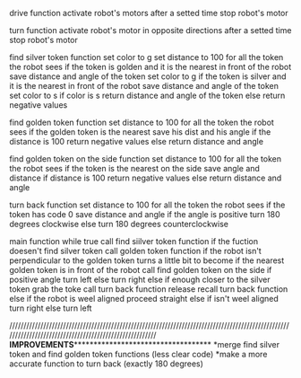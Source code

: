 drive function
	activate robot's motors 
	after a setted time stop robot's motor
	
turn function 
	activate robot's motor in opposite directions
	after a setted time stop  robot's motor
	
find silver token function 
	set color to g
	set distance to 100
	for all the token the robot sees
		if the token is golden and it is the nearest in front of the robot
			save distance and angle of the token
			set color to g
		if the token is silver and it is the nearest in front of the robot
			save distance and angle of the token
			set color to s
	if color is s
		return distance and angle of the token
	else
		return negative values

find golden token function 
	set distance to 100
	for all the token the robot sees
		if the golden token is the nearest
			save his dist and his angle
	if the distance is 100
		return negative values
	else
		return distance and angle

find golden token on the side function
	set distance to 100
	for all the token the robot sees
		if the token is the nearest on the side
			save angle and distance
	if distance is 100
		return negative values
	else
		return distance and angle
			
turn back function
	set distance to 100
	for all the token the robot sees
		if the token has code 0
			save distance and angle
	if the angle is positive
		turn 180 degrees clockwise
	else
		turn 180 degrees counterclockwise
		
		
main function
	while true
		call find siilver token function
		if the fuction doesen't find silver token
			call golden token function
			if the robot isn't perpendicular to the golden token 
				turns a little bit to become
			if the nearest golden token is in front of the robot
				call find golden token on the side
				if positive angle turn left
				else turn right
		else
			if enough closer to the silver token
				grab the toke
				call turn back function
				release
				recall turn back function
			else if the robot is weel aligned
				proceed straight
			else if isn't weel aligned 
				turn right
			else 
				turn left
				
				
				
				

///////////////////////////////////////////////////////////////////////////////////////////////////////////////////////////////////////////////////////
************************************************IMPROVEMENTS***********************************************************************************
*merge find silver token and find golden token functions (less clear code)
*make a more accurate function to turn back (exactly 180 degrees)

				
				
		
			
